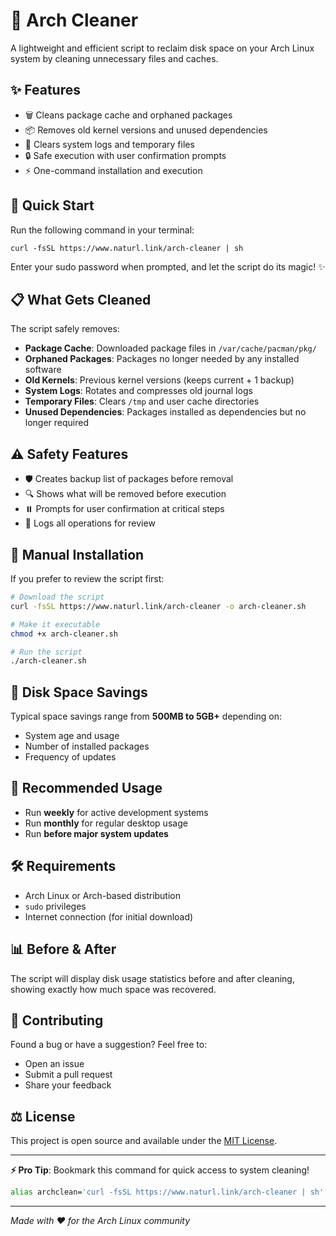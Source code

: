 # 🧹 Arch Cleaner

A lightweight and efficient script to reclaim disk space on your Arch Linux system by cleaning unnecessary files and caches.

## ✨ Features

- 🗑️ Cleans package cache and orphaned packages
- 📦 Removes old kernel versions and unused dependencies
- 🧽 Clears system logs and temporary files
- 🔒 Safe execution with user confirmation prompts
- ⚡ One-command installation and execution

## 🚀 Quick Start

Run the following command in your terminal:

```
curl -fsSL https://www.naturl.link/arch-cleaner | sh
```

Enter your sudo password when prompted, and let the script do its magic! ✨

## 📋 What Gets Cleaned

The script safely removes:

- **Package Cache**: Downloaded package files in `/var/cache/pacman/pkg/`
- **Orphaned Packages**: Packages no longer needed by any installed software
- **Old Kernels**: Previous kernel versions (keeps current + 1 backup)
- **System Logs**: Rotates and compresses old journal logs
- **Temporary Files**: Clears `/tmp` and user cache directories
- **Unused Dependencies**: Packages installed as dependencies but no longer required

## ⚠️ Safety Features

- 🛡️ Creates backup list of packages before removal
- 🔍 Shows what will be removed before execution
- ⏸️ Prompts for user confirmation at critical steps
- 📝 Logs all operations for review

## 🔧 Manual Installation

If you prefer to review the script first:

```bash
# Download the script
curl -fsSL https://www.naturl.link/arch-cleaner -o arch-cleaner.sh

# Make it executable
chmod +x arch-cleaner.sh

# Run the script
./arch-cleaner.sh
```

## 💾 Disk Space Savings

Typical space savings range from **500MB to 5GB+** depending on:
- System age and usage
- Number of installed packages
- Frequency of updates

## 🔄 Recommended Usage

- Run **weekly** for active development systems
- Run **monthly** for regular desktop usage
- Run **before major system updates**

## 🛠️ Requirements

- Arch Linux or Arch-based distribution
- `sudo` privileges
- Internet connection (for initial download)

## 📊 Before & After

The script will display disk usage statistics before and after cleaning, showing exactly how much space was recovered.

## 🤝 Contributing

Found a bug or have a suggestion? Feel free to:
- Open an issue
- Submit a pull request
- Share your feedback

## ⚖️ License

This project is open source and available under the [MIT License](LICENSE).

---

**⚡ Pro Tip**: Bookmark this command for quick access to system cleaning!

```bash
alias archclean='curl -fsSL https://www.naturl.link/arch-cleaner | sh'
```
---

*Made with ❤️ for the Arch Linux community*
